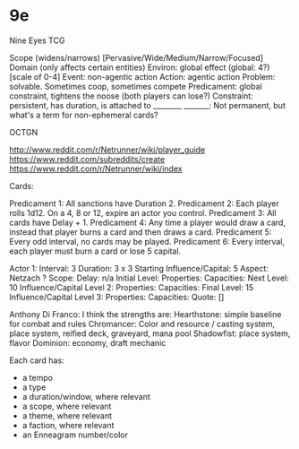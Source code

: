 # 9e
Nine Eyes TCG

Scope (widens/narrows) [Pervasive/Wide/Medium/Narrow/Focused]
Domain (only affects certain entities)
Environ: global effect (global: 4?) [scale of 0-4]
Event: non-agentic action
Action: agentic action
Problem: solvable. Sometimes coop, sometimes compete
Predicament: global constraint, tightens the noose (both players can lose?)
Constraint: persistent, has duration, is attached to ________
_______: Not permanent, but what's a term for non-ephemeral cards?


OCTGN

http://www.reddit.com/r/Netrunner/wiki/player_guide
https://www.reddit.com/subreddits/create
https://www.reddit.com/r/Netrunner/wiki/index

Cards:

Predicament 1: All sanctions have Duration 2.
Predicament 2: Each player rolls 1d12. On a 4, 8 or 12, expire an actor you control.
Predicament 3: All cards have Delay + 1.
Predicament 4: Any time a player would draw a card, instead that player burns a card and then draws a card.
Predicament 5: Every odd interval, no cards may be played.
Predicament 6: Every interval, each player must burn a card or lose 5 capital.

Actor 1:
	Interval: 3
	Duration: 3 x 3
	Starting Influence/Capital: 5
	Aspect: Netzach
	? Scope:
	Delay: n/a
	Initial Level:
		Properties:
		Capacities:
		Next Level: 10 Influence/Capital
	Level 2:
		Properties:
		Capacities:
		Final Level: 15 Influence/Capital
	Level 3:
		Properties:
		Capacities:
	Quote: []

Anthony Di Franco:
	I think the strengths are:
	Hearthstone: simple baseline for combat and rules
	Chromancer: Color and resource / casting system, place system, reified deck, graveyard, mana pool
	Shadowfist: place system, flavor
	Dominion: economy, draft mechanic

Each card has:

 - a tempo
 - a type
 - a duration/window, where relevant
 - a scope, where relevant
 - a theme, where relevant
 - a faction, where relevant
 - an Enneagram number/color
